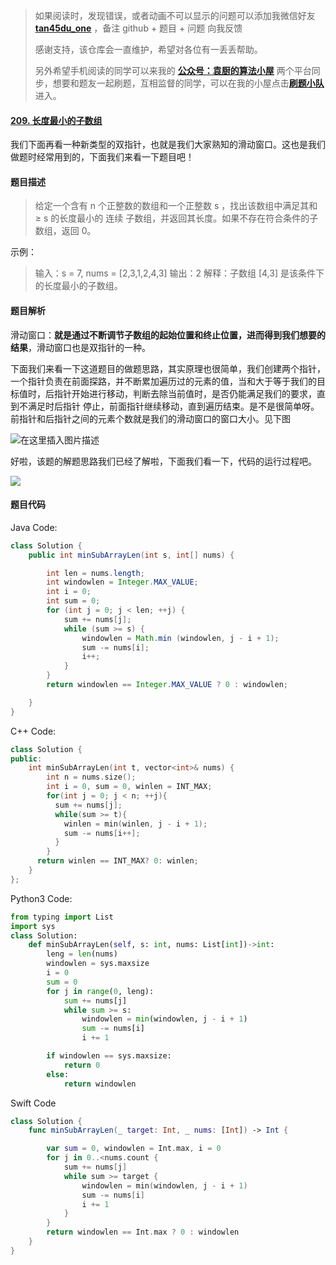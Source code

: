 > 如果阅读时，发现错误，或者动画不可以显示的问题可以添加我微信好友 **[tan45du_one](https://raw.githubusercontent.com/tan45du/tan45du.github.io/master/个人微信.15egrcgqd94w.jpg)** ，备注 github + 题目 + 问题 向我反馈
>
> 感谢支持，该仓库会一直维护，希望对各位有一丢丢帮助。
>
> 另外希望手机阅读的同学可以来我的 <u>[**公众号：袁厨的算法小屋**](https://raw.githubusercontent.com/tan45du/test/master/微信图片_20210320152235.2pthdebvh1c0.png)</u> 两个平台同步，想要和题友一起刷题，互相监督的同学，可以在我的小屋点击<u>[**刷题小队**](https://raw.githubusercontent.com/tan45du/test/master/微信图片_20210320152235.2pthdebvh1c0.png)</u>进入。

#### [209. 长度最小的子数组](https://leetcode-cn.com/problems/minimum-size-subarray-sum/)

我们下面再看一种新类型的双指针，也就是我们大家熟知的滑动窗口。这也是我们做题时经常用到的，下面我们来看一下题目吧！

#### 题目描述

> 给定一个含有 n 个正整数的数组和一个正整数 s ，找出该数组中满足其和 ≥ s 的长度最小的 连续 子数组，并返回其长度。如果不存在符合条件的子数组，返回 0。

示例：

> 输入：s = 7, nums = [2,3,1,2,4,3]
> 输出：2
> 解释：子数组 [4,3] 是该条件下的长度最小的子数组。

#### 题目解析

滑动窗口：**就是通过不断调节子数组的起始位置和终止位置，进而得到我们想要的结果**，滑动窗口也是双指针的一种。

下面我们来看一下这道题目的做题思路，其实原理也很简单，我们创建两个指针，一个指针负责在前面探路，并不断累加遍历过的元素的值，当和大于等于我们的目标值时，后指针开始进行移动，判断去除当前值时，是否仍能满足我们的要求，直到不满足时后指针 停止，前面指针继续移动，直到遍历结束。是不是很简单呀。前指针和后指针之间的元素个数就是我们的滑动窗口的窗口大小。见下图

![在这里插入图片描述](https://img-blog.csdnimg.cn/20210321131617533.png)

好啦，该题的解题思路我们已经了解啦，下面我们看一下，代码的运行过程吧。

![](https://img-blog.csdnimg.cn/2021032111513777.gif)

#### 题目代码

Java Code:

```java
class Solution {
    public int minSubArrayLen(int s, int[] nums) {

        int len = nums.length;
        int windowlen = Integer.MAX_VALUE;
        int i = 0;
        int sum = 0;
        for (int j = 0; j < len; ++j) {
            sum += nums[j];
            while (sum >= s) {
                windowlen = Math.min (windowlen, j - i + 1);
                sum -= nums[i];
                i++;
            }
        }
        return windowlen == Integer.MAX_VALUE ? 0 : windowlen;

    }
}
```

C++ Code:

```cpp
class Solution {
public:
    int minSubArrayLen(int t, vector<int>& nums) {
		int n = nums.size();
      	int i = 0, sum = 0, winlen = INT_MAX;
      	for(int j = 0; j < n; ++j){
          sum += nums[j];
          while(sum >= t){
            winlen = min(winlen, j - i + 1);
            sum -= nums[i++];
          }
        }
      return winlen == INT_MAX? 0: winlen;
    }
};
```

Python3 Code:

```python
from typing import List
import sys
class Solution:
    def minSubArrayLen(self, s: int, nums: List[int])->int:
        leng = len(nums)
        windowlen = sys.maxsize
        i = 0
        sum = 0
        for j in range(0, leng):
            sum += nums[j]
            while sum >= s:
                windowlen = min(windowlen, j - i + 1)
                sum -= nums[i]
                i += 1

        if windowlen == sys.maxsize:
            return 0
        else:
            return windowlen
```

Swift Code

```swift
class Solution {
    func minSubArrayLen(_ target: Int, _ nums: [Int]) -> Int {

        var sum = 0, windowlen = Int.max, i = 0
        for j in 0..<nums.count {
            sum += nums[j]
            while sum >= target {
                windowlen = min(windowlen, j - i + 1)
                sum -= nums[i]
                i += 1
            }
        }
        return windowlen == Int.max ? 0 : windowlen
    }
}
```
